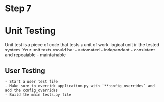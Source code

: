 # Step 7

# Unit Testing
Unit test is a piece of code that tests a unit of work, logical unit in the tested system. Your unit tests should be:
    - automated
    - independent
    - consistent and repeatable
    - maintainable

## User Testing
    - Start a user test file
    - Make sure to override application.py with `**config_overrides` and add the config_overrides
    - Build the main tests.py file
